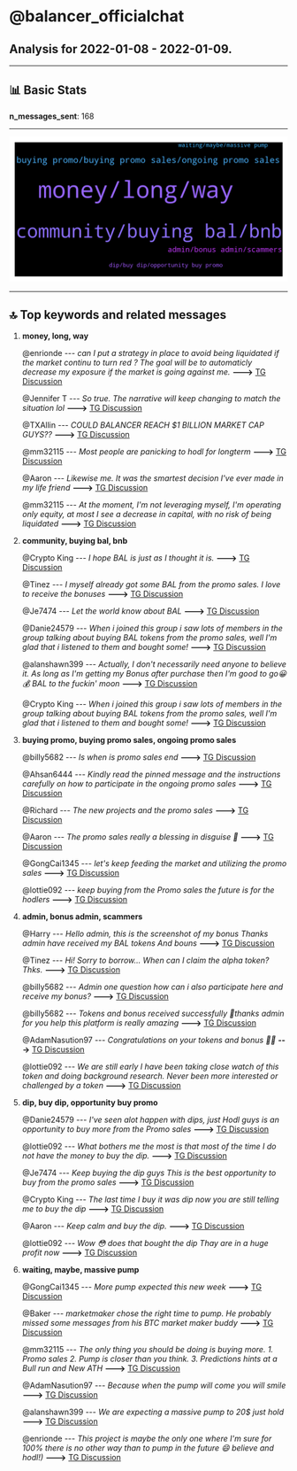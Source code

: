 # **@balancer_officialchat**
 ## Analysis for **2022-01-08** - **2022-01-09**.

---

## 📊 **Basic Stats**

**n_messages_sent**: 168

---
![wordcloud](balancer_officialchat_1Days_wordcloud.png)

---


## 🔝 **Top keywords and related messages**

1. **money, long, way**

    @enrionde --- *can I put a strategy in place to avoid being liquidated if the market continu to turn red ? The goal will be to automaticly decrease my exposure if the market is going against me.* **--->** [TG Discussion](https://t.me/balancer_officialchat/18080)

    @Jennifer T --- *So true. The narrative will keep changing to match the situation lol* **--->** [TG Discussion](https://t.me/balancer_officialchat/17965)

    @TXAllin --- *COULD BALANCER REACH $1 BILLION MARKET CAP GUYS??* **--->** [TG Discussion](https://t.me/balancer_officialchat/18042)

    @mm32115 --- *Most people are panicking to hodl for longterm* **--->** [TG Discussion](https://t.me/balancer_officialchat/18195)

    @Aaron --- *Likewise me. It was the smartest decision I've ever made in my life friend* **--->** [TG Discussion](https://t.me/balancer_officialchat/18013)

    @mm32115 --- *At the moment, I'm not leveraging myself, I'm operating only equity, at most I see a decrease in capital, with no risk of being liquidated* **--->** [TG Discussion](https://t.me/balancer_officialchat/18082)

2. **community, buying bal, bnb**

    @Crypto King --- *I hope BAL is just as I thought it is.* **--->** [TG Discussion](https://t.me/balancer_officialchat/17940)

    @Tinez --- *I myself already got some BAL from the promo sales. I love to receive the bonuses* **--->** [TG Discussion](https://t.me/balancer_officialchat/18064)

    @Je7474 --- *Let the world know about BAL* **--->** [TG Discussion](https://t.me/balancer_officialchat/17989)

    @Danie24579 --- *When i joined this group  i saw lots of members in the group talking about buying BAL tokens from the promo sales, well I'm glad that i listened to them and bought some!* **--->** [TG Discussion](https://t.me/balancer_officialchat/17999)

    @alanshawn399 --- *Actually, I don't necessarily need anyone to believe it.  As long as I'm getting my Bonus after purchase then I'm good to go😀💰  BAL to the fuckin' moon* **--->** [TG Discussion](https://t.me/balancer_officialchat/18004)

    @Crypto King --- *When i joined this group  i saw lots of members in the group talking about buying BAL tokens from the promo sales, well I'm glad that i listened to them and bought some!* **--->** [TG Discussion](https://t.me/balancer_officialchat/18011)

3. **buying promo, buying promo sales, ongoing promo sales**

    @billy5682 --- *Is when is promo sales end* **--->** [TG Discussion](https://t.me/balancer_officialchat/18160)

    @Ahsan6444 --- *Kindly read the pinned message and the instructions carefully on how to participate in the ongoing promo sales* **--->** [TG Discussion](https://t.me/balancer_officialchat/18167)

    @Richard --- *The new projects and the promo sales* **--->** [TG Discussion](https://t.me/balancer_officialchat/17980)

    @Aaron --- *The promo sales really a blessing in disguise 🥸* **--->** [TG Discussion](https://t.me/balancer_officialchat/18008)

    @GongCai1345 --- *let's keep feeding the market and utilizing the promo sales* **--->** [TG Discussion](https://t.me/balancer_officialchat/18047)

    @lottie092 --- *keep buying from the Promo sales the future is for the hodlers* **--->** [TG Discussion](https://t.me/balancer_officialchat/18048)

4. **admin, bonus admin, scammers**

    @Harry --- *Hello admin, this is the  screenshot of my bonus Thanks admin have received my BAL tokens And bouns* **--->** [TG Discussion](https://t.me/balancer_officialchat/18152)

    @Tinez --- *Hi! Sorry to borrow... When can I claim the alpha token? Thks.* **--->** [TG Discussion](https://t.me/balancer_officialchat/18087)

    @billy5682 --- *Admin one question how can i also participate here and receive my bonus?* **--->** [TG Discussion](https://t.me/balancer_officialchat/18165)

    @billy5682 --- *Tokens and bonus received successfully 🤗thanks admin for you help this platform is really amazing* **--->** [TG Discussion](https://t.me/balancer_officialchat/18196)

    @AdamNasution97 --- *Congratulations on your tokens and bonus 🎊🎊* **--->** [TG Discussion](https://t.me/balancer_officialchat/18174)

    @lottie092 --- *We are still early  I have been taking close watch of this token and doing background research. Never been more interested or challenged by a token* **--->** [TG Discussion](https://t.me/balancer_officialchat/17992)

5. **dip, buy dip, opportunity buy promo**

    @Danie24579 --- *I've seen alot happen with dips, just Hodl guys is an opportunity to buy more from the Promo sales* **--->** [TG Discussion](https://t.me/balancer_officialchat/18114)

    @lottie092 --- *What bothers me the most is that most of the time I do not have the money to buy the dip.* **--->** [TG Discussion](https://t.me/balancer_officialchat/18096)

    @Je7474 --- *Keep buying the dip guys  This is the best opportunity to buy from the promo sales* **--->** [TG Discussion](https://t.me/balancer_officialchat/17947)

    @Crypto King --- *The last time I buy it was dip now you are still telling me to buy the dip* **--->** [TG Discussion](https://t.me/balancer_officialchat/17942)

    @Aaron --- *Keep calm and buy the dip.* **--->** [TG Discussion](https://t.me/balancer_officialchat/17941)

    @lottie092 --- *Wow 😳 does that bought the dip Thay are in a huge profit now* **--->** [TG Discussion](https://t.me/balancer_officialchat/18036)

6. **waiting, maybe, massive pump**

    @GongCai1345 --- *More pump expected this new week* **--->** [TG Discussion](https://t.me/balancer_officialchat/18150)

    @Baker --- *marketmaker chose the right time to pump. He probably missed some messages from his BTC market maker buddy* **--->** [TG Discussion](https://t.me/balancer_officialchat/18125)

    @mm32115 --- *The only thing you  should be doing is buying more. 1. Promo sales 2. Pump is closer than you think. 3. Predictions hints at a Bull run and New ATH* **--->** [TG Discussion](https://t.me/balancer_officialchat/18110)

    @AdamNasution97 --- *Because when the pump will come you will smile* **--->** [TG Discussion](https://t.me/balancer_officialchat/18003)

    @alanshawn399 --- *We are expecting a massive pump to 20$ just hold* **--->** [TG Discussion](https://t.me/balancer_officialchat/17944)

    @enrionde --- *This project is maybe the only one where I'm sure for 100% there is no other way than to pump in the future 😄 believe and hodl!)* **--->** [TG Discussion](https://t.me/balancer_officialchat/18005)

